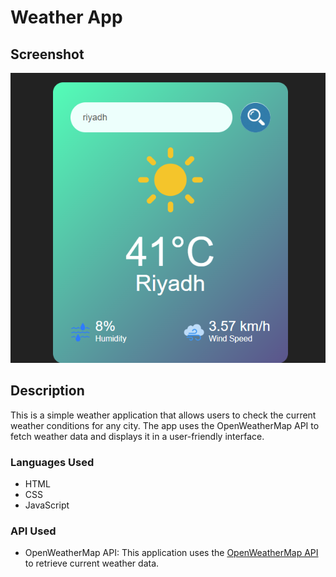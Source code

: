 # Weather App
## Screenshot
![Screenshot of the run](https://github.com/AbeerSaleh-0/Weather-App/blob/3efc3be9f177bac6611d916d6c0532c9a846fa10/Screenshot1.png)
## Description
This is a simple weather application that allows users to check the current weather conditions for any city. The app uses the OpenWeatherMap API to fetch weather data and displays it in a user-friendly interface.
### Languages Used
- HTML
- CSS
- JavaScript
### API Used
- OpenWeatherMap API: This application uses the [OpenWeatherMap API](https://openweathermap.org/api) to retrieve current weather data.
